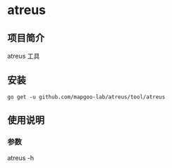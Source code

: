 # atreus

## 项目简介
atreus 工具

## 安装

`go get -u github.com/mapgoo-lab/atreus/tool/atreus`

## 使用说明

### 参数

atreus -h
